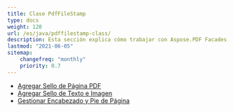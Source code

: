 ```yaml
---
title: Clase PdfFileStamp
type: docs
weight: 120
url: /es/java/pdffilestamp-class/
description: Esta sección explica cómo trabajar con Aspose.PDF Facades - un conjunto de herramientas para operaciones populares con PDF.
lastmod: "2021-06-05"
sitemap:
    changefreq: "monthly"
    priority: 0.7
---
```


- [Agregar Sello de Página PDF](/pdf/es/java/add-pdf-page-stamp/)
- [Agregar Sello de Texto e Imagen](/pdf/es/java/add-text-and-image-stamp/)
- [Gestionar Encabezado y Pie de Página](/pdf/es/java/manage-header-and-footer/)